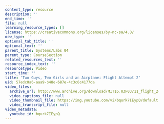 ```yaml
---
content_type: resource
description: ''
end_time: ''
file: null
learning_resource_types: []
license: https://creativecommons.org/licenses/by-nc-sa/4.0/
ocw_type: ''
optional_tab_title: ''
optional_text: ''
parent_title: Systems/Labs 04
parent_type: CourseSection
related_resources_text: ''
resource_index_text: ''
resourcetype: Video
start_time: ''
title: 'Two Guys, Two Girls and an Airplane: Flight Attempt 2'
uid: 57edc0a6-aaa9-b48e-687e-4c3c6c4177da
video_files:
  archive_url: http://www.archive.org/download/MIT16.03F03/11_flight_2-220k.mp4
  video_captions_file: null
  video_thumbnail_file: https://img.youtube.com/vi/bqurk7IEypQ/default.jpg
  video_transcript_file: null
video_metadata:
  youtube_id: bqurk7IEypQ
---
```

